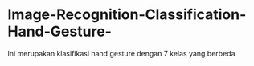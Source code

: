# Image-Recognition-Classification-Hand-Gesture-
Ini merupakan klasifikasi hand gesture dengan 7 kelas yang berbeda
